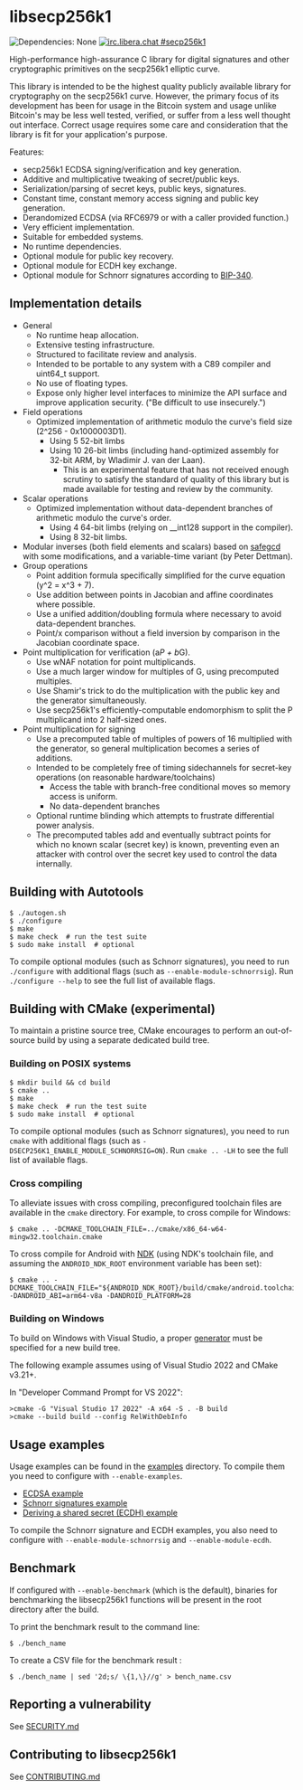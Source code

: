 libsecp256k1
============

![Dependencies: None](https://img.shields.io/badge/dependencies-none-success)
[![irc.libera.chat #secp256k1](https://img.shields.io/badge/irc.libera.chat-%23secp256k1-success)](https://web.libera.chat/#secp256k1)

High-performance high-assurance C library for digital signatures and other cryptographic primitives on the secp256k1 elliptic curve.

This library is intended to be the highest quality publicly available library for cryptography on the secp256k1 curve. However, the primary focus of its development has been for usage in the Bitcoin system and usage unlike Bitcoin's may be less well tested, verified, or suffer from a less well thought out interface. Correct usage requires some care and consideration that the library is fit for your application's purpose.

Features:
* secp256k1 ECDSA signing/verification and key generation.
* Additive and multiplicative tweaking of secret/public keys.
* Serialization/parsing of secret keys, public keys, signatures.
* Constant time, constant memory access signing and public key generation.
* Derandomized ECDSA (via RFC6979 or with a caller provided function.)
* Very efficient implementation.
* Suitable for embedded systems.
* No runtime dependencies.
* Optional module for public key recovery.
* Optional module for ECDH key exchange.
* Optional module for Schnorr signatures according to [BIP-340](https://github.com/bitcoin/bips/blob/master/bip-0340.mediawiki).

Implementation details
----------------------

* General
  * No runtime heap allocation.
  * Extensive testing infrastructure.
  * Structured to facilitate review and analysis.
  * Intended to be portable to any system with a C89 compiler and uint64_t support.
  * No use of floating types.
  * Expose only higher level interfaces to minimize the API surface and improve application security. ("Be difficult to use insecurely.")
* Field operations
  * Optimized implementation of arithmetic modulo the curve's field size (2^256 - 0x1000003D1).
    * Using 5 52-bit limbs
    * Using 10 26-bit limbs (including hand-optimized assembly for 32-bit ARM, by Wladimir J. van der Laan).
      * This is an experimental feature that has not received enough scrutiny to satisfy the standard of quality of this library but is made available for testing and review by the community.
* Scalar operations
  * Optimized implementation without data-dependent branches of arithmetic modulo the curve's order.
    * Using 4 64-bit limbs (relying on __int128 support in the compiler).
    * Using 8 32-bit limbs.
* Modular inverses (both field elements and scalars) based on [safegcd](https://gcd.cr.yp.to/index.html) with some modifications, and a variable-time variant (by Peter Dettman).
* Group operations
  * Point addition formula specifically simplified for the curve equation (y^2 = x^3 + 7).
  * Use addition between points in Jacobian and affine coordinates where possible.
  * Use a unified addition/doubling formula where necessary to avoid data-dependent branches.
  * Point/x comparison without a field inversion by comparison in the Jacobian coordinate space.
* Point multiplication for verification (a*P + b*G).
  * Use wNAF notation for point multiplicands.
  * Use a much larger window for multiples of G, using precomputed multiples.
  * Use Shamir's trick to do the multiplication with the public key and the generator simultaneously.
  * Use secp256k1's efficiently-computable endomorphism to split the P multiplicand into 2 half-sized ones.
* Point multiplication for signing
  * Use a precomputed table of multiples of powers of 16 multiplied with the generator, so general multiplication becomes a series of additions.
  * Intended to be completely free of timing sidechannels for secret-key operations (on reasonable hardware/toolchains)
    * Access the table with branch-free conditional moves so memory access is uniform.
    * No data-dependent branches
  * Optional runtime blinding which attempts to frustrate differential power analysis.
  * The precomputed tables add and eventually subtract points for which no known scalar (secret key) is known, preventing even an attacker with control over the secret key used to control the data internally.

Building with Autotools
-----------------------

    $ ./autogen.sh
    $ ./configure
    $ make
    $ make check  # run the test suite
    $ sudo make install  # optional

To compile optional modules (such as Schnorr signatures), you need to run `./configure` with additional flags (such as `--enable-module-schnorrsig`). Run `./configure --help` to see the full list of available flags.

Building with CMake (experimental)
----------------------------------

To maintain a pristine source tree, CMake encourages to perform an out-of-source build by using a separate dedicated build tree.

### Building on POSIX systems

    $ mkdir build && cd build
    $ cmake ..
    $ make
    $ make check  # run the test suite
    $ sudo make install  # optional

To compile optional modules (such as Schnorr signatures), you need to run `cmake` with additional flags (such as `-DSECP256K1_ENABLE_MODULE_SCHNORRSIG=ON`). Run `cmake .. -LH` to see the full list of available flags.

### Cross compiling

To alleviate issues with cross compiling, preconfigured toolchain files are available in the `cmake` directory.
For example, to cross compile for Windows:

    $ cmake .. -DCMAKE_TOOLCHAIN_FILE=../cmake/x86_64-w64-mingw32.toolchain.cmake

To cross compile for Android with [NDK](https://developer.android.com/ndk/guides/cmake) (using NDK's toolchain file, and assuming the `ANDROID_NDK_ROOT` environment variable has been set):

    $ cmake .. -DCMAKE_TOOLCHAIN_FILE="${ANDROID_NDK_ROOT}/build/cmake/android.toolchain.cmake" -DANDROID_ABI=arm64-v8a -DANDROID_PLATFORM=28

### Building on Windows

To build on Windows with Visual Studio, a proper [generator](https://cmake.org/cmake/help/latest/manual/cmake-generators.7.html#visual-studio-generators) must be specified for a new build tree.

The following example assumes using of Visual Studio 2022 and CMake v3.21+.

In "Developer Command Prompt for VS 2022":

    >cmake -G "Visual Studio 17 2022" -A x64 -S . -B build
    >cmake --build build --config RelWithDebInfo

Usage examples
-----------
Usage examples can be found in the [examples](examples) directory. To compile them you need to configure with `--enable-examples`.
  * [ECDSA example](examples/ecdsa.c)
  * [Schnorr signatures example](examples/schnorr.c)
  * [Deriving a shared secret (ECDH) example](examples/ecdh.c)

To compile the Schnorr signature and ECDH examples, you also need to configure with `--enable-module-schnorrsig` and `--enable-module-ecdh`.

Benchmark
------------
If configured with `--enable-benchmark` (which is the default), binaries for benchmarking the libsecp256k1 functions will be present in the root directory after the build.

To print the benchmark result to the command line:

    $ ./bench_name

To create a CSV file for the benchmark result :

    $ ./bench_name | sed '2d;s/ \{1,\}//g' > bench_name.csv

Reporting a vulnerability
------------

See [SECURITY.md](SECURITY.md)

Contributing to libsecp256k1
------------

See [CONTRIBUTING.md](CONTRIBUTING.md)
